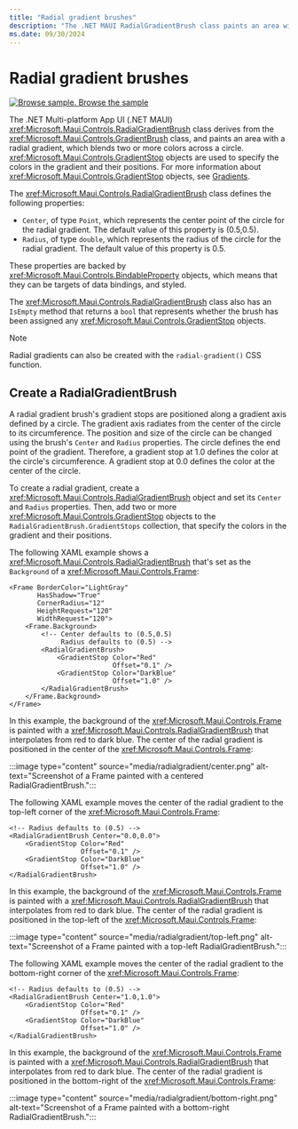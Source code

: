 ```yaml
---
title: "Radial gradient brushes"
description: "The .NET MAUI RadialGradientBrush class paints an area with a radial gradient."
ms.date: 09/30/2024
---
```


# Radial gradient brushes

[![Browse sample.](~/media/code-sample.png) Browse the sample](/samples/dotnet/maui-samples/userinterface-brushes)

The .NET Multi-platform App UI (.NET MAUI) <xref:Microsoft.Maui.Controls.RadialGradientBrush> class derives from the <xref:Microsoft.Maui.Controls.GradientBrush> class, and paints an area with a radial gradient, which blends two or more colors across a circle. <xref:Microsoft.Maui.Controls.GradientStop> objects are used to specify the colors in the gradient and their positions. For more information about <xref:Microsoft.Maui.Controls.GradientStop> objects, see [Gradients](gradient.md).

The <xref:Microsoft.Maui.Controls.RadialGradientBrush> class defines the following properties:

- `Center`, of type `Point`, which represents the center point of the circle for the radial gradient. The default value of this property is (0.5,0.5).
- `Radius`, of type `double`, which represents the radius of the circle for the radial gradient. The default value of this property is 0.5.

These properties are backed by <xref:Microsoft.Maui.Controls.BindableProperty> objects, which means that they can be targets of data bindings, and styled.

The <xref:Microsoft.Maui.Controls.RadialGradientBrush> class also has an `IsEmpty` method that returns a `bool` that represents whether the brush has been assigned any <xref:Microsoft.Maui.Controls.GradientStop> objects.

> [!NOTE]
> Radial gradients can also be created with the `radial-gradient()` CSS function.

## Create a RadialGradientBrush

A radial gradient brush's gradient stops are positioned along a gradient axis defined by a circle. The gradient axis radiates from the center of the circle to its circumference. The position and size of the circle can be changed using the brush's `Center` and `Radius` properties. The circle defines the end point of the gradient. Therefore, a gradient stop at 1.0 defines the color at the circle's circumference. A gradient stop at 0.0 defines the color at the center of the circle.

To create a radial gradient, create a <xref:Microsoft.Maui.Controls.RadialGradientBrush> object and set its `Center` and `Radius` properties. Then, add two or more <xref:Microsoft.Maui.Controls.GradientStop> objects to the `RadialGradientBrush.GradientStops` collection, that specify the colors in the gradient and their positions.

The following XAML example shows a <xref:Microsoft.Maui.Controls.RadialGradientBrush> that's set as the `Background` of a <xref:Microsoft.Maui.Controls.Frame>:

```xaml
<Frame BorderColor="LightGray"
       HasShadow="True"
       CornerRadius="12"
       HeightRequest="120"
       WidthRequest="120">
    <Frame.Background>
        <!-- Center defaults to (0.5,0.5)
             Radius defaults to (0.5) -->
        <RadialGradientBrush>
            <GradientStop Color="Red"
                          Offset="0.1" />
            <GradientStop Color="DarkBlue"
                          Offset="1.0" />
        </RadialGradientBrush>
    </Frame.Background>
</Frame>
```

In this example, the background of the <xref:Microsoft.Maui.Controls.Frame> is painted with a <xref:Microsoft.Maui.Controls.RadialGradientBrush> that interpolates from red to dark blue. The center of the radial gradient is positioned in the center of the <xref:Microsoft.Maui.Controls.Frame>:

:::image type="content" source="media/radialgradient/center.png" alt-text="Screenshot of a Frame painted with a centered RadialGradientBrush.":::

The following XAML example moves the center of the radial gradient to the top-left corner of the <xref:Microsoft.Maui.Controls.Frame>:

```xaml
<!-- Radius defaults to (0.5) -->
<RadialGradientBrush Center="0.0,0.0">
    <GradientStop Color="Red"
                  Offset="0.1" />
    <GradientStop Color="DarkBlue"
                  Offset="1.0" />
</RadialGradientBrush>
```

In this example, the background of the <xref:Microsoft.Maui.Controls.Frame> is painted with a <xref:Microsoft.Maui.Controls.RadialGradientBrush> that interpolates from red to dark blue. The center of the radial gradient is positioned in the top-left of the <xref:Microsoft.Maui.Controls.Frame>:

:::image type="content" source="media/radialgradient/top-left.png" alt-text="Screenshot of a Frame painted with a top-left RadialGradientBrush.":::

The following XAML example moves the center of the radial gradient to the bottom-right corner of the <xref:Microsoft.Maui.Controls.Frame>:

```xaml
<!-- Radius defaults to (0.5) -->
<RadialGradientBrush Center="1.0,1.0">
    <GradientStop Color="Red"
                  Offset="0.1" />
    <GradientStop Color="DarkBlue"
                  Offset="1.0" />
</RadialGradientBrush>            
```

In this example, the background of the <xref:Microsoft.Maui.Controls.Frame> is painted with a <xref:Microsoft.Maui.Controls.RadialGradientBrush> that interpolates from red to dark blue. The center of the radial gradient is positioned in the bottom-right of the <xref:Microsoft.Maui.Controls.Frame>:

:::image type="content" source="media/radialgradient/bottom-right.png" alt-text="Screenshot of a Frame painted with a bottom-right RadialGradientBrush.":::
